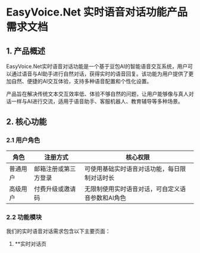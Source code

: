 # EasyVoice.Net 实时语音对话功能产品需求文档

## 1. 产品概述

EasyVoice.Net实时语音对话功能是一个基于豆包AI的智能语音交互系统，用户可以通过语音与AI助手进行自然对话，获得实时的语音回复。该功能为用户提供了更加自然、便捷的AI交互体验，支持多种语音配置和个性化设置。

产品旨在解决传统文本交互效率低、体验不够自然的问题，让用户能够像与真人对话一样与AI进行交流，适用于语音助手、客服机器人、教育辅导等多种场景。

## 2. 核心功能

### 2.1 用户角色

| 角色   | 注册方式       | 核心权限                      |
| ---- | ---------- | ------------------------- |
| 普通用户 | 邮箱注册或第三方登录 | 可使用基础实时语音对话功能，每日限制对话时长    |
| 高级用户 | 付费升级或邀请码   | 无限制使用实时语音对话，可自定义语音参数和AI角色 |

### 2.2 功能模块

我们的实时语音对话需求包含以下主要页面：

1. \*\*实时对话页

